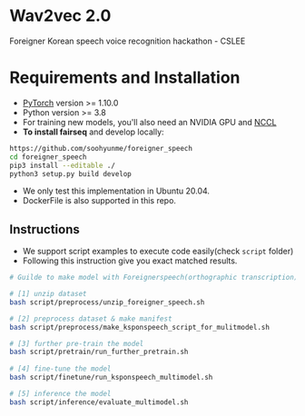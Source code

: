 # Wav2vec 2.0
Foreigner Korean speech voice recognition hackathon - CSLEE

# Requirements and Installation

* [PyTorch](http://pytorch.org/) version >= 1.10.0
* Python version >= 3.8
* For training new models, you'll also need an NVIDIA GPU and [NCCL](https://github.com/NVIDIA/nccl)
* **To install fairseq** and develop locally:
``` bash
https://github.com/soohyunme/foreigner_speech
cd foreigner_speech
pip3 install --editable ./
python3 setup.py build develop
```
- We only test this implementation in Ubuntu 20.04.
- DockerFile is also supported in this repo.

## Instructions
 - We support script examples to execute code easily(check `script` folder)
 - Following this instruction give you exact matched results.
```bash
# Guilde to make model with Foreignerspeech(orthographic transcription) 

# [1] unzip dataset
bash script/preprocess/unzip_foreigner_speech.sh

# [2] preprocess dataset & make manifest
bash script/preprocess/make_ksponspeech_script_for_mulitmodel.sh

# [3] further pre-train the model
bash script/pretrain/run_further_pretrain.sh
 
# [4] fine-tune the model
bash script/finetune/run_ksponspeech_multimodel.sh

# [5] inference the model
bash script/inference/evaluate_multimodel.sh
```
